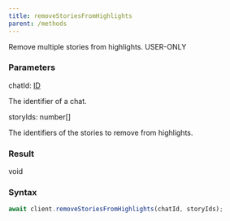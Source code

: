 ```yaml
---
title: removeStoriesFromHighlights
parent: /methods
---
```


Remove multiple stories from highlights.<span class="select-none"> <span class="inline-flex w-fit items-center"><span class="w-fit bg-dbt px-1.5 rounded-md select-none text-fgt text-[10px]">USER-ONLY</span></span> </span>

### Parameters 

<div class="flex flex-col gap-3"><div><div class="font-mono" id="p_chatId" data-anchor><span class="font-bold">chatId</span><span class="opacity-50">:</span> <a href="/types/id"  >ID</a></div><div class="pl-3"><div class="no-margin">

The identifier of a chat.

</div></div></div><div><div class="font-mono" id="p_storyIds" data-anchor><span class="font-bold">storyIds</span><span class="opacity-50">:</span> <span>number</span><span class="opacity-50">[]</span></div><div class="pl-3"><div class="no-margin">

The identifiers of the stories to remove from highlights.

</div></div></div></div>

### Result 

<div class="font-mono"><span>void</span></div>

### Syntax

```ts
await client.removeStoriesFromHighlights(chatId, storyIds);
```



